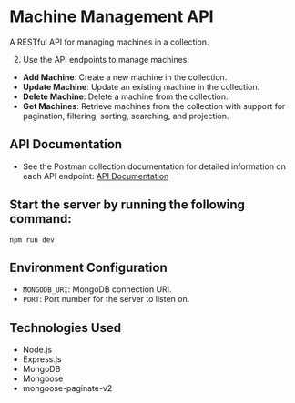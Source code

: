 # Machine Management API

A RESTful API for managing machines in a collection.

2. Use the API endpoints to manage machines:

- **Add Machine**: Create a new machine in the collection.
- **Update Machine**: Update an existing machine in the collection.
- **Delete Machine**: Delete a machine from the collection.
- **Get Machines**: Retrieve machines from the collection with support for pagination, filtering, sorting, searching, and projection.

## API Documentation

- See the Postman collection documentation for detailed information on each API endpoint: [API Documentation](https://speeding-sunset-295149.postman.co/workspace/Team-Workspace~44cd9f79-6622-4f5a-8da8-2ae3196e5e95/collection/15699605-b1ce9ce9-d36e-40ca-b5eb-54536475e3f8?action=share&creator=15699605)

## Start the server by running the following command:

`npm run dev`

## Environment Configuration

- `MONGODB_URI`: MongoDB connection URI.
- `PORT`: Port number for the server to listen on.

## Technologies Used

- Node.js
- Express.js
- MongoDB
- Mongoose
- mongoose-paginate-v2
